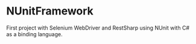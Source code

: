 # NUnitFramework
First project with Selenium WebDriver and RestSharp using NUnit with C# as a binding language.
